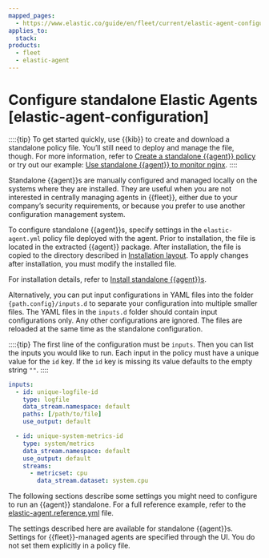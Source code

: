 ```yaml
---
mapped_pages:
  - https://www.elastic.co/guide/en/fleet/current/elastic-agent-configuration.html
applies_to:
  stack:
products:
  - fleet
  - elastic-agent
---
```


# Configure standalone Elastic Agents [elastic-agent-configuration]

::::{tip}
To get started quickly, use {{kib}} to create and download a standalone policy file. You’ll still need to deploy and manage the file, though. For more information, refer to [Create a standalone {{agent}} policy](/reference/fleet/create-standalone-agent-policy.md) or try out our example: [Use standalone {{agent}} to monitor nginx](/reference/fleet/example-standalone-monitor-nginx.md).
::::


Standalone {{agent}}s are manually configured and managed locally on the systems where they are installed. They are useful when you are not interested in centrally managing agents in {{fleet}}, either due to your company’s security requirements, or because you prefer to use another configuration management system.

To configure standalone {{agent}}s, specify settings in the `elastic-agent.yml` policy file deployed with the agent. Prior to installation, the file is located in the extracted {{agent}} package. After installation, the file is copied to the directory described in [Installation layout](/reference/fleet/installation-layout.md). To apply changes after installation, you must modify the installed file.

For installation details, refer to [Install standalone {{agent}}s](/reference/fleet/install-standalone-elastic-agent.md).

Alternatively, you can put input configurations in YAML files into the folder `{path.config}/inputs.d` to separate your configuration into multiple smaller files. The YAML files in the `inputs.d` folder should contain input configurations only. Any other configurations are ignored. The files are reloaded at the same time as the standalone configuration.

::::{tip}
The first line of the configuration must be `inputs`. Then you can list the inputs you would like to run. Each input in the policy must have a unique value for the `id` key. If the `id` key is missing its value defaults to the empty string `""`.
::::


```yaml
inputs:
  - id: unique-logfile-id
    type: logfile
    data_stream.namespace: default
    paths: [/path/to/file]
    use_output: default

  - id: unique-system-metrics-id
    type: system/metrics
    data_stream.namespace: default
    use_output: default
    streams:
      - metricset: cpu
        data_stream.dataset: system.cpu
```

The following sections describe some settings you might need to configure to run an {{agent}} standalone. For a full reference example, refer to the [elastic-agent.reference.yml](/reference/fleet/elastic-agent-reference-yaml.md) file.

The settings described here are available for standalone {{agent}}s. Settings for {{fleet}}-managed agents are specified through the UI. You do not set them explicitly in a policy file.


















